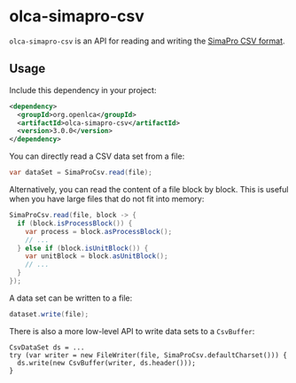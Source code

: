 # olca-simapro-csv

`olca-simapro-csv` is an API for reading and writing the [SimaPro CSV format](./format.md).

## Usage

Include this dependency in your project:

```xml
<dependency>
  <groupId>org.openlca</groupId>
  <artifactId>olca-simapro-csv</artifactId>
  <version>3.0.0</version>
</dependency>
```

You can directly read a CSV data set from a file:

```java
var dataSet = SimaProCsv.read(file);
```

Alternatively, you can read the content of a file block by block. This is useful
when you have large files that do not fit into memory:

```java
SimaProCsv.read(file, block -> {
  if (block.isProcessBlock()) {
    var process = block.asProcessBlock();
    // ...
  } else if (block.isUnitBlock()) {
    var unitBlock = block.asUnitBlock();
    // ...
  }
});
```

A data set can be written to a file:

```java
dataset.write(file);
```

There is also a more low-level API to write data sets to a `CsvBuffer`:

```
CsvDataSet ds = ...
try (var writer = new FileWriter(file, SimaProCsv.defaultCharset())) {
  ds.write(new CsvBuffer(writer, ds.header()));
}
```
